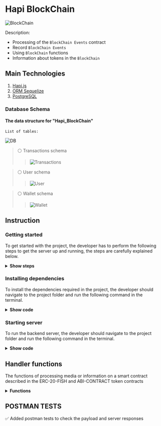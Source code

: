 # Hapi BlockChain

![BlockChain](https://cs12.pikabu.ru/post_img/2020/08/08/1/og_og_1596843812240840746.jpg)

Description: 

* Processing of the `BlockChain Events` contract
* Record `BlockChain Events`
* Using `BlockChain` functions
* Information about tokens in the `BlockChain`

## Main Technologies

1. [Hapi.js](https://hapi.dev/)
2. [ORM Sequelize](https://sequelize.org/master/identifiers.html)
3. [PostgreSQL](https://www.postgresql.org/)

### Database Schema

#### The data structure for "Hapi_BlockChain"

`List of tables:`

![DB](https://downloader.disk.yandex.ru/preview/15c457d6f739db81059e36139342623c34fe4d4f20de7b3af8e73b30e86724f2/620b9ec0/MXIPbBQ2T7r1fMLD6JJ462c_V9sNEbLgDJA1cM8JlR5lKjGpOwlymeU3Xw4ya7f1qnDM4mEbokUshk1sO_jLww%3D%3D?uid=0&filename=2022-02-15_15-37-45.png&disposition=inline&hash=&limit=0&content_type=image%2Fpng&owner_uid=0&tknv=v2&size=1366x652)

> :white_circle: Transactions schema
>> ![Transactions](https://downloader.disk.yandex.ru/preview/8849bba0f12997cb1d54e75e25800c7b9d18fe454c34e82c375f5d22bc8eea75/620ba17d/MF3W5htazBlCR0jbCnAXlXfjIXrOQxyuS7zm3rlSjKlL3IQMbc96KV3t8oqOaWcQSllw5bcb3AIkMVYKwi4ZuA%3D%3D?uid=0&filename=2022-02-15_15-49-31.png&disposition=inline&hash=&limit=0&content_type=image%2Fpng&owner_uid=0&tknv=v2&size=1366x652)

> :white_circle: User schema
>> ![User](https://downloader.disk.yandex.ru/preview/cb58f25ae7bf3b685c5827f542f0f8f2945a7fb5cad7be4f96888639614b5a2f/620ba1cf/_XFKFqqF-jAl_AaujF1uMIuBuHEnb0PQ--g0tRSZqqVCzYEDPn1MJjNj-Os8bMQ47vug8cHMoS2NKsIRiYVhPg%3D%3D?uid=0&filename=2022-02-15_15-50-59.png&disposition=inline&hash=&limit=0&content_type=image%2Fpng&owner_uid=0&tknv=v2&size=1366x652)

> :white_circle: Wallet schema
>> ![Wallet](https://downloader.disk.yandex.ru/preview/5d4ad23ad7a51db6379c9450236fa0c0cfbe3c3e6a8badfffd322f5898c52020/620ba211/afIh7Y7KHCq2eVJ9PSw8eq8OljMmtoDgfIq7drlUDtq3PJF2mEvwuwy2ErHZnMMPFkJdfMzZbgjpvulYuwcbIA%3D%3D?uid=0&filename=2022-02-15_15-52-11.png&disposition=inline&hash=&limit=0&content_type=image%2Fpng&owner_uid=0&tknv=v2&size=1366x652)


## Instruction

### Getting started

To get started with the project, the developer has to perform the following steps to get
the server up and running, the steps are carefully explained below.

<details><summary><b>Show steps</b></summary>

1. First off the developer has to create an `.env` file. The example is shown below.

   ```shell
   # Server
   HOST=localhost
   PORT=3000
   BASE_URL=
   
   # Database
   DB_LINK=
   
   # Wallet
   PRIVATE_KEY_ACCOUNT=
   
   ```
</details>

### Installing dependencies

To install the dependencies required in the project, the developer should navigate to the project folder and run the
following command in the terminal.

<details><summary><b>Show code</b></summary>

In the terminal run:

   ```shell
   $ npm install
   ```
</details>

### Starting server

To run the backend server, the developer should navigate to the project folder 
and run the following command in the terminal.

<details><summary><b>Show code</b></summary>

1. To build the project run:

    ```sh
    $ npm run build
    ```
2. To compile the project run:

    ```sh
    $ npm run compile
    ```
3. To start the server run:

    ```sh
    $ npm run start
    ```
</details>

## Handler functions
 
The functions of processing media or information on a smart contract
described in the ERC-20-FISH and ABI-CONTRACT token contracts
 
<details><summary><b>Functions</b></summary>

1. `callApprove`:
    
    ```sh
    Calling the approve funds functions on a smart contract
    ```
2. `callDeposit`:

    ```sh
    Calling the deposit functions of funds to a smart contract
    ```
3. `callWithdraw`:

    ```sh
    Calling the withdraw funds functions to a smart contract
    ```
4. `getListTokens`:

    ```sh
    Getting a list of tokens from the exchange contract
    ```
5. `getInfoToken`:

    ```sh
    Getting information about the token from the BlockChain
    ```
</details>

## POSTMAN TESTS

:white_check_mark: Added postman tests to check the payload and server responses

